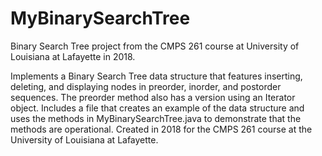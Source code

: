# MyBinarySearchTree
Binary Search Tree project from the CMPS 261 course at University of Louisiana at Lafayette in 2018.

Implements a Binary Search Tree data structure that features inserting, deleting, and displaying nodes in preorder, inorder, and postorder sequences. The preorder method also has
a version using an Iterator object. Includes a file that creates an example of the data structure and uses the methods in MyBinarySearchTree.java to demonstrate that the methods
are operational. Created in 2018 for the CMPS 261 course at the University of Louisiana at Lafayette.

